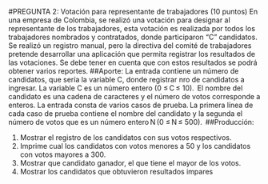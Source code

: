 #PREGUNTA 2: Votación para representante de trabajadores (10 puntos)
En una empresa de Colombia, se realizó una votación para designar al
representante de los trabajadores, esta votación es realizada por todos los
trabajadores nombrados y contratados, donde participaron “C” candidatos.
Se realizó un registro manual, pero la directiva del comité de trabajadores
pretende desarrollar una aplicación que permita registrar los resultados de
las votaciones. Se debe tener en cuenta que con estos resultados se podrá
obtener varios reportes.
##Aporte:
La entrada contiene un número de candidatos, que sería la variable C, donde
registrar nro de candidatos a ingresar. La variable C es un número entero (0
≤ C ≤ 10). 
El nombre del candidato es una cadena de caracteres y el número de votos
corresponde a enteros.
La entrada consta de varios casos de prueba. La primera línea de cada caso de
prueba contiene el nombre del candidato y la segunda el número de votos que
es un número entero N (0 ≤ N ≤ 500). 
##Producción:
1. Mostrar el registro de los candidatos con sus votos respectivos.
2. Imprime cual los candidatos con votos menores a 50 y los candidatos
con votos mayores a 300.
3. Mostrar que candidato ganador, el que tiene el mayor de los votos.
4. Mostrar los candidatos que obtuvieron resultados impares